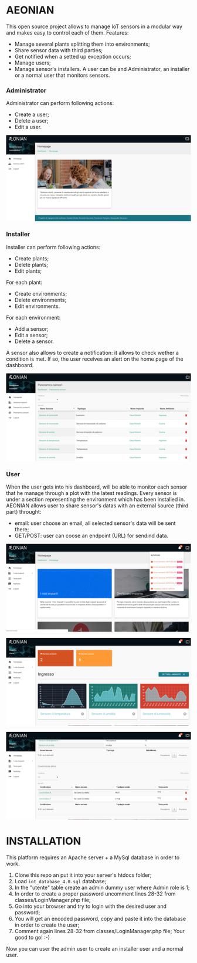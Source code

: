 # AEONIAN

This open source project allows to manage IoT sensors in a modular way and makes easy to control each of them.
Features:
* Manage several plants splitting them into environments;
* Share sensor data with third parties;
* Get notified when a setted up exception occurs;
* Manage users;
* Manage sensor's installers.
A user can be and Administrator, an installer or a normal user that monitors sensors.



### Administrator

Administrator can perform following actions:
* Create a user;
* Delete a user;
* Edit a user.

![Administrator Homepage](https://raw.githubusercontent.com/riccardonuzz/aeonian/master/screenshots/screenshot1.jpg)



### Installer

Installer can perform following actions:
* Create plants;
* Delete plants;
* Edit plants;

For each plant:
* Create environments;
* Delete environments;
* Edit environments.

For each environment:
* Add a sensor;
* Edit a sensor;
* Delete a sensor.

A sensor also allows to create a notification: it allows to check wether a condition is met. If so, the user receives an alert on the home page of the dashboard.

![Installer Homepage](https://raw.githubusercontent.com/riccardonuzz/aeonian/master/screenshots/screenshot2.png)



### User

When the user gets into his dashboard, will be able to monitor each sensor that he manage through a plot with the latest readings. Every sensor is under a section representing the environment which has been installed in.
AEONIAN allows user to share sensor's datas with an external source (third part) throught:
* email: user choose an email, all selected sensor's data will be sent there;
* GET/POST: user can coose an endpoint (URL) for sendind data.

![ Homepage](https://raw.githubusercontent.com/riccardonuzz/aeonian/master/screenshots/screenshot3.jpg)

![Administrator Homepage](https://raw.githubusercontent.com/riccardonuzz/aeonian/master/screenshots/screenshot4.jpg)

![Administrator Homepage](https://raw.githubusercontent.com/riccardonuzz/aeonian/master/screenshots/screenshot5.jpg)



# INSTALLATION

This platform requires an Apache server + a MySql database in order to work.
1. Clone this repo an put it into your server's htdocs folder;
2. Load ``` iot_database_4.0.sql ``` database;
3. In the "utente" table create an admin dummy user where Admin role is 1;
4. In order to create a proper password uncomment lines 28-32 from classes/LoginManager.php file;
5. Go into your browser and try to login with the desired user and password;
6. You will get an encoded password, copy and paste it into the database in order to create the user;
7. Comment again lines 28-32 from classes/LoginManager.php file;
Your good to go! :-)

Now you can user the admin user to create an installer user and a normal user.
